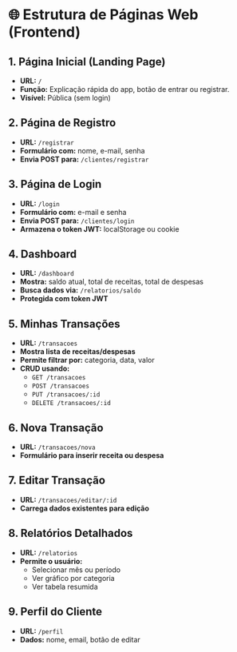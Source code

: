 
# 🌐 Estrutura de Páginas Web (Frontend)

## 1. Página Inicial (Landing Page)
- **URL:** `/`
- **Função:** Explicação rápida do app, botão de entrar ou registrar.
- **Visível:** Pública (sem login)

## 2. Página de Registro
- **URL:** `/registrar`
- **Formulário com:** nome, e-mail, senha
- **Envia POST para:** `/clientes/registrar`

## 3. Página de Login
- **URL:** `/login`
- **Formulário com:** e-mail e senha
- **Envia POST para:** `/clientes/login`
- **Armazena o token JWT:** localStorage ou cookie

## 4. Dashboard
- **URL:** `/dashboard`
- **Mostra:** saldo atual, total de receitas, total de despesas
- **Busca dados via:** `/relatorios/saldo`
- **Protegida com token JWT**

## 5. Minhas Transações
- **URL:** `/transacoes`
- **Mostra lista de receitas/despesas**
- **Permite filtrar por:** categoria, data, valor
- **CRUD usando:**
  - `GET /transacoes`
  - `POST /transacoes`
  - `PUT /transacoes/:id`
  - `DELETE /transacoes/:id`

## 6. Nova Transação
- **URL:** `/transacoes/nova`
- **Formulário para inserir receita ou despesa**

## 7. Editar Transação
- **URL:** `/transacoes/editar/:id`
- **Carrega dados existentes para edição**

## 8. Relatórios Detalhados
- **URL:** `/relatorios`
- **Permite o usuário:**
  - Selecionar mês ou período
  - Ver gráfico por categoria
  - Ver tabela resumida

## 9. Perfil do Cliente
- **URL:** `/perfil`
- **Dados:** nome, email, botão de editar
